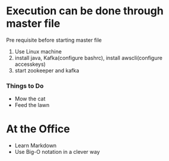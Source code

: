 
Execution can be done through master file
=======

Pre requisite before starting master file

1. Use Linux machine
2. install java, Kafka(configure bashrc), install awscli(configure accesskeys)
3. start zookeeper and kafka

### Things to Do ###

*    Mow the cat
*    Feed the lawn

At the Office
=============
*    Learn Markdown
*    Use Big-O notation in a clever way
